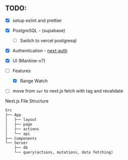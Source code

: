 ## TODO:

- [x] setup eslint and prettier
- [x] PostgreSQL - (supabase)
  - [ ] Switch to vercel postgresql
- [x] Authentication - [next-auth](https://github.com/nextauthjs/)
- [x] UI (Mantine-v7)
- [ ] Features

  - [x] Range Watch

- [ ] move from `swr` to next.js fetch with tag and revalidate

Next.js File Structure

```txt
Src
├── App
│   ├── layout
│   ├── page
│   ├── actions
│   └── api
├── Components
└── Server
    ├── db
    └── query(actions, mutations, data fetching)
```
